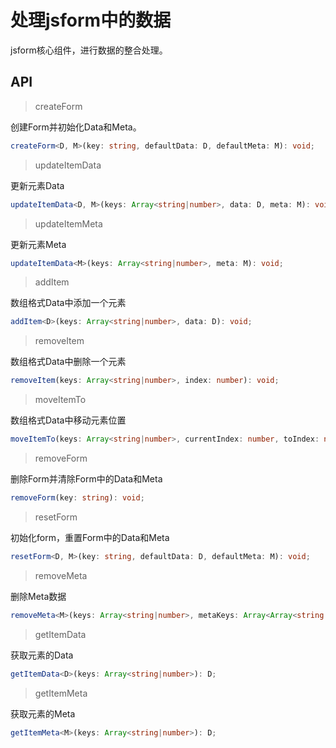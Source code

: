 # 处理jsform中的数据

jsform核心组件，进行数据的整合处理。

## API

> createForm

创建Form并初始化Data和Meta。

```ts
createForm<D, M>(key: string, defaultData: D, defaultMeta: M): void;
```

> updateItemData

更新元素Data

```ts
updateItemData<D, M>(keys: Array<string|number>, data: D, meta: M): void;
```

> updateItemMeta

更新元素Meta

```ts
updateItemData<M>(keys: Array<string|number>, meta: M): void;
```

> addItem

数组格式Data中添加一个元素

```ts
addItem<D>(keys: Array<string|number>, data: D): void;
```

> removeItem

数组格式Data中删除一个元素

```ts
removeItem(keys: Array<string|number>, index: number): void;
```

> moveItemTo

数组格式Data中移动元素位置

```ts
moveItemTo(keys: Array<string|number>, currentIndex: number, toIndex: number): void;
```

> removeForm

删除Form并清除Form中的Data和Meta

```ts
removeForm(key: string): void;
```

> resetForm

初始化form，重置Form中的Data和Meta

```ts
resetForm<D, M>(key: string, defaultData: D, defaultMeta: M): void;
```

> removeMeta

删除Meta数据

```ts
removeMeta<M>(keys: Array<string|number>, metaKeys: Array<Array<string|number>): void;
```

> getItemData

获取元素的Data

```ts
getItemData<D>(keys: Array<string|number>): D;
```

> getItemMeta

获取元素的Meta

```ts
getItemMeta<M>(keys: Array<string|number>): D;
```